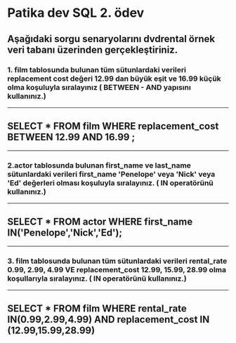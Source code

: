 # Patika dev SQL 2. ödev

## Aşağıdaki sorgu senaryolarını dvdrental örnek veri tabanı üzerinden gerçekleştiriniz.

### 1. film tablosunda bulunan tüm sütunlardaki verileri replacement cost değeri 12.99 dan büyük eşit ve 16.99 küçük olma koşuluyla sıralayınız ( BETWEEN - AND yapısını kullanınız.)

---

## **SELECT** \* **FROM** film **WHERE** replacement_cost **BETWEEN** 12.99 **AND** 16.99 ;

---

### 2.actor tablosunda bulunan first_name ve last_name sütunlardaki verileri first_name 'Penelope' veya 'Nick' veya 'Ed' değerleri olması koşuluyla sıralayınız. ( IN operatörünü kullanınız.)

---

## **SELECT** \* **FROM** actor **WHERE** first_name **IN**('Penelope','Nick','Ed');

---

### 3. film tablosunda bulunan tüm sütunlardaki verileri rental_rate 0.99, 2.99, 4.99 VE replacement_cost 12.99, 15.99, 28.99 olma koşullarıyla sıralayınız. ( IN operatörünü kullanınız.)

---

## SELECT \* FROM film WHERE rental_rate IN(0.99,2.99,4.99) AND replacement_cost IN (12.99,15.99,28.99)
